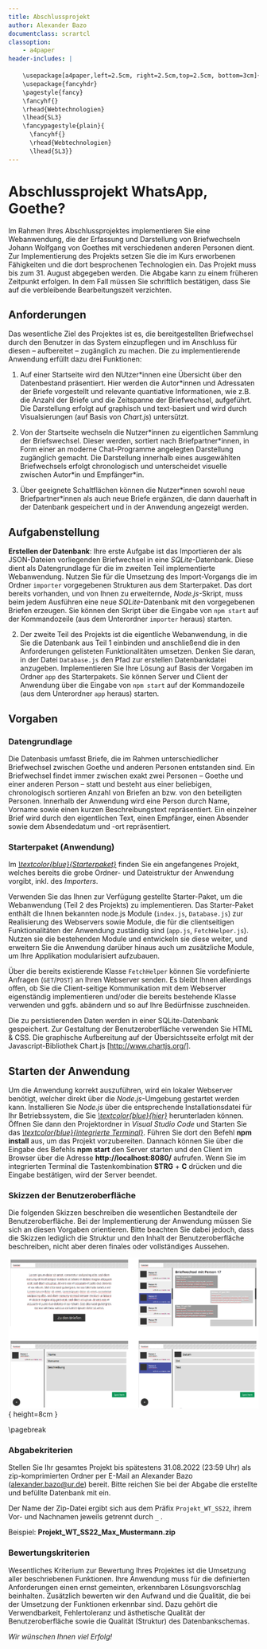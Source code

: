 ```yaml
---
title: Abschlussprojekt
author: Alexander Bazo
documentclass: scrartcl
classoption:
    - a4paper
header-includes: |

    \usepackage[a4paper,left=2.5cm, right=2.5cm,top=2.5cm, bottom=3cm]{geometry}
    \usepackage{fancyhdr}
    \pagestyle{fancy}
    \fancyhf{}
    \rhead{Webtechnologien}
    \lhead{SL3}
    \fancypagestyle{plain}{
      \fancyhf{}
      \rhead{Webtechnologien}
      \lhead{SL3}}
---
```


# Abschlussprojekt WhatsApp, Goethe?

Im Rahmen Ihres Abschlussprojektes implementieren Sie eine Webanwendung, die der Erfassung und Darstellung von Briefwechseln Johann Wolfgang von Goethes mit verschiedenen anderen Personen dient. Zur Implementierung des Projekts setzen Sie die im Kurs erworbenen Fähigkeiten und die dort besprochenen Technologien ein. Das Projekt muss bis zum 31. August abgegeben werden. Die Abgabe kann zu einem früheren Zeitpunkt erfolgen. In dem Fall müssen Sie schriftlich bestätigen, dass Sie auf die verbleibende Bearbeitungszeit verzichten.

## Anforderungen

Das wesentliche Ziel des Projektes ist es, die bereitgestellten Briefwechsel durch den Benutzer in das System einzupflegen und im Anschluss für diesen – aufbereitet – zugänglich zu machen. Die zu implementierende Anwendung erfüllt dazu drei Funktionen: 

1. Auf einer Startseite wird den NUtzer*innen eine Übersicht über den Datenbestand präsentiert. Hier werden die Autor\*innen und Adressaten der Briefe vorgestellt und relevante quantiative Informationen, wie z.B. die Anzahl der Briefe und die Zeitspanne der Briefwechsel, aufgeführt. Die Darstellung erfolgt auf graphisch und text-basiert und wird durch Visualsierungen (auf Basis von _Chart.js_) untersützt.

2. Von der Startseite wechseln die Nutzer\*innen zu eigentlichen Sammlung der Briefswechsel. Dieser werden, sortiert nach Briefpartner\*innen, in Form einer an moderne Chat-Programme angelegten Darstellung zugänglich gemacht. Die Darstellung innerhalb eines ausgewählten Briefwechsels erfolgt chronologisch und unterscheidet visuelle zwischen Autor\*in und Empfänger\*in.

3. Über geeignete Schaltflächen können die Nutzer\*innen sowohl neue Briefpartner\*innen als auch neue Briefe ergänzen, die dann dauerhaft in der Datenbank gespeichert und in der Anwendung angezeigt werden.

## Aufgabenstellung

**Erstellen der Datenbank**: Ihre erste Aufgabe ist das Importieren der als JSON-Dateien vorliegenden Briefwechsel in eine _SQLite_-Datenbank. Diese dient als Datengrundlage für die im zweiten Teil implementierte Webanwendung. Nutzen Sie für die Umsetzung des Import-Vorgangs die im Ordner `importer` vorgegebenen Strukturen aus dem Starterpaket. Das dort bereits vorhanden, und von Ihnen zu erweiternde, _Node.js_-Skript, muss beim jedem Ausführen eine neue _SQLite_-Datenbank mit den vorgegebenen Briefen erzeugen. Sie können den Skript über die Eingabe von `npm start` auf der Kommandozeile (aus dem Unterordner `importer` heraus) starten.

2. Der zweite Teil des Projekts ist die eigentliche Webanwendung, in die Sie die Datenbank aus Teil 1 einbinden und anschließend die in den Anforderungen gelisteten Funktionalitäten umsetzen. Denken Sie daran, in der Datei `Database.js` den Pfad zur erstellen Datenbankdatei anzugeben. Implementieren Sie Ihre Lösung auf Basis der Vorgaben im Ordner `app` des Starterpakets. Sie können Server und Client der Anwendung über die Eingabe von `npm start` auf der Kommandozeile (aus dem Unterordner `app` heraus) starten.

## Vorgaben

### Datengrundlage

Die Datenbasis umfasst Briefe, die im Rahmen unterschiedlicher Briefwechsel zwischen Goethe und anderen Personen entstanden sind. Ein Briefwechsel findet immer zwischen exakt zwei Personen – Goethe und einer anderen Person – statt und besteht aus einer beliebigen, chronologisch sortieren Anzahl von Briefen an bzw. von den beteiligten Personen. Innerhalb der Anwendung wird eine Person durch Name, Vorname sowie einen kurzen Beschreibungstext repräsentiert. Ein einzelner Brief wird durch den eigentlichen Text, einen Empfänger, einen Absender sowie dem Absendedatum und -ort repräsentiert.

### Starterpaket (Anwendung)

Im [_\textcolor{blue}{Starterpaket}_](https://github.com/Webtechnologien-Regensburg/WebTech-SS2022-WhatsAppGoethe-Starter/archive/refs/heads/starter.zip) finden Sie ein angefangenes Projekt, welches bereits die grobe Ordner- und Dateistruktur der Anwendung vorgibt, inkl. des _Importers_.

Verwenden Sie das Ihnen zur Verfügung gestellte Starter-Paket, um die Webanwendung (Teil 2 des Projekts) zu implementieren. Das Starter-Paket enthält die Ihnen bekannten node.js Module (`index.js`, `Database.js`) zur Realisierung des Webservers sowie Module, die für die clientseitigen Funktionalitäten der Anwendung zuständig sind (`app.js`, `FetchHelper.js`). Nutzen sie die bestehenden Module und entwickeln sie diese weiter, und erweitern Sie die Anwendung darüber hinaus auch um zusätzliche Module, um Ihre Applikation modularisiert aufzubauen. 

Über die bereits existierende Klasse `FetchHelper` können Sie vordefinierte Anfragen (`GET`/`POST`) an Ihren Webserver senden. Es bleibt Ihnen allerdings offen, ob Sie die Client-seitige Kommunikation mit dem Webserver eigenständig implementieren und/oder die bereits bestehende Klasse verwenden und ggfs. abändern und so auf Ihre Bedürfnisse zuschneiden.

Die zu persistierenden Daten werden in einer SQLite-Datenbank gespeichert. Zur Gestaltung der Benutzeroberfläche verwenden Sie HTML & CSS. Die graphische Aufbereitung auf der Übersichtsseite erfolgt mit der Javascript-Bibliothek Chart.js [http://www.chartjs.org/]. 

## Starten der Anwendung

Um die Anwendung korrekt auszuführen, wird ein lokaler Webserver benötigt, welcher direkt über die _Node.js_-Umgebung gestartet werden kann. Installieren Sie _Node.js_ über die entsprechende Installationsdatei für Ihr Betriebssystem, die Sie [_\textcolor{blue}{hier}_](https://nodejs.org/en/download/) herunterladen können. Öffnen Sie dann den Projektordner in _Visual Studio Code_ und Starten Sie das [_\textcolor{blue}{integrierte Terminal}_](https://code.visualstudio.com/docs/editor/integrated-terminal). Führen Sie dort den Befehl **npm install** aus, um das Projekt vorzubereiten. Dannach können Sie über die Eingabe des Befehls **npm start** den Server starten und den Client im Browser über die Adresse **http://localhost:8080/** aufrufen. Wenn Sie im integrierten Terminal die Tastenkombination **STRG** + **C** drücken und die Eingabe bestätigen, wird der Server beendet.

### Skizzen der Benutzeroberfläche

Die folgenden Skizzen beschreiben die wesentlichen Bestandteile der Benutzeroberfläche. Bei der Implementierung der Anwendung müssen Sie sich an diesen Vorgaben orientieren. Bitte
beachten Sie dabei jedoch, dass die Skizzen lediglich die Struktur und den Inhalt der Benutzeroberfläche beschreiben, nicht aber deren finales oder vollständiges Aussehen.

![Startseite](docs/Skizze.png){ height=8cm }

\pagebreak

### Abgabekriterien

Stellen Sie Ihr gesamtes Projekt bis spätestens 31.08.2022 (23:59 Uhr) als zip-komprimierten Ordner per E-Mail an Alexander Bazo (alexander.bazo@ur.de) bereit. Bitte reichen Sie bei der Abgabe die erstellte und befüllte Datenbank mit ein.  

Der Name der Zip-Datei ergibt sich aus dem Präfix `Projekt_WT_SS22`, ihrem Vor- und Nachnamen jeweils getrennt durch `_` .

Beispiel: **Projekt_WT_SS22_Max_Mustermann.zip**

### Bewertungskriterien

Wesentliches Kriterium zur Bewertung Ihres Projektes ist die Umsetzung aller beschriebenen Funktionen. Ihre Anwendung muss für die definierten Anforderungen einen ernst gemeinten, erkennbaren Lösungsvorschlag beinhalten. Zusätzlich bewerten wir den Aufwand und die Qualität, die bei der Umsetzung der Funktionen erkennbar sind. Dazu gehört die Verwendbarkeit, Fehlertoleranz und ästhetische Qualität der Benutzeroberfläche sowie die Qualität (Struktur) des Datenbankschemas.

_Wir wünschen Ihnen viel Erfolg!_
